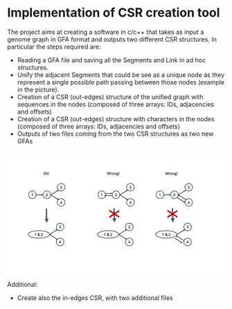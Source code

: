 # Implementation of CSR creation tool

The project aims at creating a software in c/c++ that takes as input a genome graph in GFA format and outputs two different CSR structures.
In particular the steps required are:
- Reading a GFA file and saving all the Segments and Link in ad hoc structures.
- Unify the adjacent Segments that could be see as a unique node as they represent a single possible path passing between those nodes (example in the picture).
- Creation of a CSR (out-edges) structure of the unified graph with sequences in the nodes (composed of three arrays: IDs, adjacencies and offsets)
- Creation of a CSR (out-edges) structure with characters in the nodes (composed of three arrays: IDs, adjacencies and offsets)
- Outputs of two files coming from the two CSR structures as two new GFAs

![Unification examples](Unification.png)

Additional:
- Create also the in-edges CSR, with two additional files